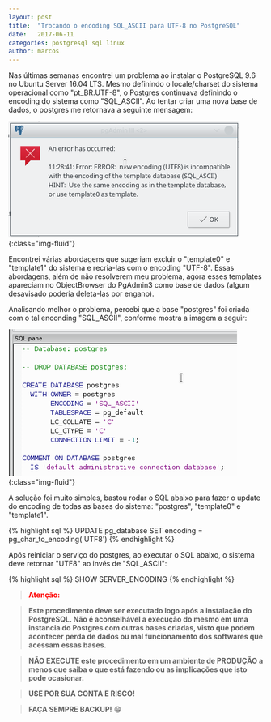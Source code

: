 ```yaml
---
layout: post
title:  "Trocando o encoding SQL_ASCII para UTF-8 no PostgreSQL"
date:   2017-06-11
categories: postgresql sql linux
author: marcos
---
```

Nas últimas semanas encontrei um problema ao instalar o PostgreSQL 9.6 no Ubuntu Server 16.04 LTS. Mesmo definindo o locale/charset do sistema operacional como "pt_BR.UTF-8", o Postgres continuava definindo o encoding do sistema como "SQL_ASCII". Ao tentar criar uma nova base de dados, o postgres me retornava a seguinte mensagem:

![pg_admin_error_charset](/img/2017/06/pg_admin_error_charset.png){:class="img-fluid"}

Encontrei várias abordagens que sugeriam excluir o "template0" e "template1" do sistema e recria-las com o encoding "UTF-8". Essas abordagens, além de não resolverem meu problema, agora esses templates apareciam no ObjectBrowser do PgAdmin3 como base de dados (algum desavisado poderia deleta-las por engano).

Analisando melhor o problema, percebi que a base "postgres" foi criada com o tal enconding "SQL_ASCII", conforme mostra a imagem a seguir:

![pg_admin_sql_pane_bd_postgres](/img/2017/06/pg_admin_sql_pane_bd_postgres.png){:class="img-fluid"}

A solução foi muito simples, bastou rodar o SQL abaixo para fazer o update do encoding de todas as bases do sistema: "postgres", "template0" e "template1".

{% highlight sql %}
UPDATE pg_database SET encoding = pg_char_to_encoding('UTF8')
{% endhighlight %}

Após reiniciar o serviço do postgres, ao executar o SQL abaixo, o sistema deve retornar "UTF8" ao invés de "SQL_ASCII":

{% highlight sql %}
SHOW SERVER_ENCODING
{% endhighlight %}

> <strong style="color: red;">Atenção:</strong>

> **Este procedimento deve ser executado logo após a instalação do PostgreSQL. Não é aconselhável a execução do mesmo em uma instancia do Postgres com outras bases criadas, visto que podem acontecer perda de dados ou mal funcionamento dos softwares que acessam essas bases.**

> **NÃO EXECUTE este procedimento em um ambiente de PRODUÇÃO a menos que saiba o que está fazendo ou as implicações que isto pode ocasionar.**

> **USE POR SUA CONTA E RISCO!**

> **FAÇA SEMPRE BACKUP!** 😁
